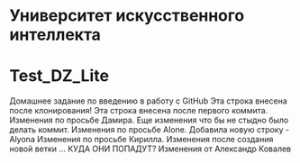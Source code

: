 # Университет искусственного интеллекта
# Test_DZ_Lite
Домашнее задание по введению в работу с GitHub
Эта строка внесена после клонирования!
Эта строка внесена после первого коммита.
Изменения по просьбе Дамира.
Еще изменения что бы не стыдно было делать коммит.
Изменения по просьбе Alone.
Добавила новую строку - Alyona 
Изменения по просьбе Кирилла.
Изменения после создания новой ветки ... КУДА ОНИ ПОПАДУТ?
Изменения от Александр Ковалев 